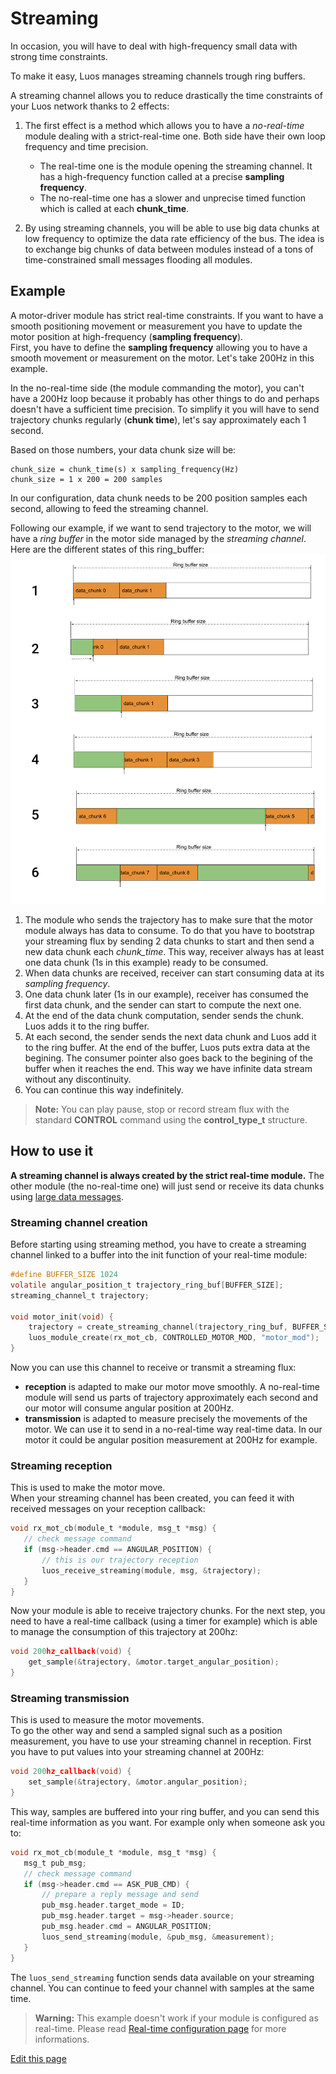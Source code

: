 
# Streaming
In occasion, you will have to deal with high-frequency small data with strong time constraints.

To make it easy, Luos manages streaming channels trough ring buffers.

A streaming channel allows you to reduce drastically the time constraints of your Luos network thanks to 2 effects:
 1) The first effect is a method which allows you to have a *no-real-time* module dealing with a strict-real-time one. Both side have their own loop frequency and time precision.
      - The real-time one is the module opening the streaming channel. It has a high-frequency function called at a precise **sampling frequency**.
      - The no-real-time one has a slower and unprecise timed function which is called at each **chunk_time**.

 2) By using streaming channels, you will be able to use big data chunks at low frequency to optimize the data rate efficiency of the bus. The idea is to exchange big chunks of data between modules instead of a tons of time-constrained small messages flooding all modules.

## Example
A motor-driver module has strict real-time constraints. If you want to have a smooth positioning movement or measurement you have to update the motor position at high-frequency (**sampling frequency**).<br/>
First, you have to define the **sampling frequency** allowing you to have a smooth movement or measurement on the motor. Let's take 200Hz in this example.

In the no-real-time side (the module commanding the motor), you can't have a 200Hz loop because it probably has other things to do and perhaps doesn't have a sufficient time precision. To simplify it you will have to send trajectory chunks regularly (**chunk time**), let's say approximately each 1 second.

Based on those numbers, your data chunk size will be:

```AsciiDoc
chunk_size = chunk_time(s) x sampling_frequency(Hz)
chunk_size = 1 x 200 = 200 samples
 ```
 In our configuration, data chunk needs to be 200 position samples each second, allowing to feed the streaming channel.

 Following our example, if we want to send trajectory to the motor, we will have a *ring buffer* in the motor side managed by the *streaming channel*. Here are the different states of this ring_buffer:
<img src="/_assets/img/streaming.png"/>

 1) The module who sends the trajectory has to make sure that the motor module always has data to consume. To do that you have to bootstrap your streaming flux by sending 2 data chunks to start and then send a new data chunk each *chunk_time*.
 This way, receiver always has at least one data chunk (1s in this example) ready to be consumed.
 2) When data chunks are received, receiver can start consuming data at its *sampling frequency*.
 3) One data chunk later (1s in our example), receiver has consumed the first data chunk, and the sender can start to compute the next one.
 4) At the end of the data chunk computation, sender sends the chunk. Luos adds it to the ring buffer.
 5) At each second, the sender sends the next data chunk and Luos add it to the ring buffer. At the end of the buffer, Luos puts extra data at the begining. The consumer pointer also goes back to the begining of the buffer when it reaches the end. This way we have infinite data stream without any discontinuity.
 6) You can continue this way indefinitely.

> **Note:** You can play pause, stop or record stream flux with the standard **CONTROL** command using the **control_type_t** structure.

## How to use it
**A streaming channel is always created by the strict real-time module.** The other module (the no-real-time one) will just send or receive its data chunks using [large data messages](/pages/low/modules/msg-handling.html#large-data).

### Streaming channel creation
Before starting using streaming method, you have to create a streaming channel linked to a buffer into the init function of your real-time module:

```c
#define BUFFER_SIZE 1024
volatile angular_position_t trajectory_ring_buf[BUFFER_SIZE];
streaming_channel_t trajectory;

void motor_init(void) {
    trajectory = create_streaming_channel(trajectory_ring_buf, BUFFER_SIZE, sizeof(angular_position_t));
    luos_module_create(rx_mot_cb, CONTROLLED_MOTOR_MOD, "motor_mod");
}
```

Now you can use this channel to receive or transmit a streaming flux:
 - **reception** is adapted to make our motor move smoothly. A no-real-time module will send us parts of trajectory approximately each second and our motor will consume angular position at 200Hz.
 - **transmission** is adapted to measure precisely the movements of the motor. We can use it to send in a no-real-time way real-time data. In our motor it could be angular position measurement at 200Hz for example.

### Streaming reception
This is used to make the motor move.<br/>
When your streaming channel has been created, you can feed it with received messages on your reception callback:
 ```C
void rx_mot_cb(module_t *module, msg_t *msg) {
    // check message command
    if (msg->header.cmd == ANGULAR_POSITION) {
        // this is our trajectory reception
        luos_receive_streaming(module, msg, &trajectory);
    }
}
```
Now your module is able to receive trajectory chunks. For the next step, you need to have a real-time callback (using a timer for example) which is able to manage the consumption of this trajectory at 200hz:
```C
void 200hz_callback(void) {
    get_sample(&trajectory, &motor.target_angular_position);
}
```

### Streaming transmission
This is used to measure the motor movements.<br/>
To go the other way and send a sampled signal such as a position measurement, you have to use your streaming channel in reception.
First you have to put values into your streaming channel at 200Hz:
```C
void 200hz_callback(void) {
    set_sample(&trajectory, &motor.angular_position);
}
```
This way, samples are buffered into your ring buffer, and you can send this real-time information as you want. For example only when someone ask you to:
 ```C
void rx_mot_cb(module_t *module, msg_t *msg) {
    msg_t pub_msg;
    // check message command
    if (msg->header.cmd == ASK_PUB_CMD) {
        // prepare a reply message and send
        pub_msg.header.target_mode = ID;
        pub_msg.header.target = msg->header.source;
        pub_msg.header.cmd = ANGULAR_POSITION;
        luos_send_streaming(module, &pub_msg, &measurement);
    }
}
```
The `luos_send_streaming` function sends data available on your streaming channel. You can continue to feed your channel with samples at the same time.

> **Warning:** This example doesn't work if your module is configured as real-time. Please read [Real-time configuration page](/pages/low/modules/rt-config.md) for more informations.

<div class="cust_edit_page"><a href="https://{{gh_path}}/pages/low/modules/streaming.md">Edit this page</a></div>

